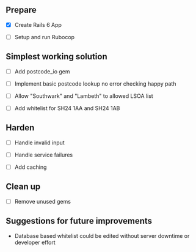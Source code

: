 ## Prepare

- [x] Create Rails 6 App
- [ ] Setup and run Rubocop


## Simplest working solution

- [ ] Add postcode_io gem
- [ ] Implement basic postcode lookup no error checking happy path
- [ ] Allow "Southwark" and "Lambeth" to allowed LSOA list
- [ ] Add whitelist for SH24 1AA and SH24 1AB


## Harden

- [ ] Handle invalid input
- [ ] Handle service failures
- [ ] Add caching


## Clean up

- [ ] Remove unused gems

## Suggestions for future improvements

- Database based whitelist could be edited without server downtime or developer effort

